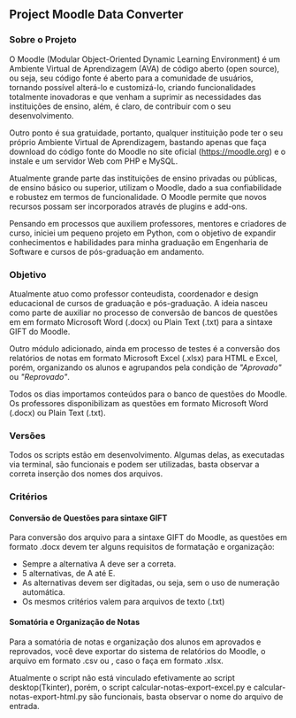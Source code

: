 ## Project Moodle Data Converter
### Sobre o Projeto
O Moodle (Modular Object-Oriented Dynamic Learning Environment) é um Ambiente Virtual de Aprendizagem (AVA) de código aberto (open source), ou seja, seu código fonte é aberto para a comunidade de usuários, tornando possível alterá-lo e customizá-lo, criando funcionalidades totalmente inovadoras e que venham a suprimir as necessidades das instituições de ensino, além, é claro, de contribuir com o seu desenvolvimento. 

Outro ponto é sua gratuidade, portanto, qualquer instituição pode ter o seu próprio Ambiente Virtual de Aprendizagem, bastando apenas que faça download do código fonte do Moodle no site oficial (https://moodle.org) e o instale e um servidor Web com PHP e MySQL.

Atualmente grande parte das instituições de ensino privadas ou públicas, de ensino básico ou superior, utilizam o Moodle, dado a sua confiabilidade e robustez em termos de funcionalidade. O Moodle permite que novos recursos possam ser incorporados através de plugins e add-ons. 

Pensando em processos que auxiliem professores, mentores e criadores de curso, iniciei um pequeno projeto em Python, com o objetivo de expandir conhecimentos e habilidades para minha graduação em Engenharia de Software e cursos de pós-graduação em andamento.

### Objetivo
Atualmente atuo como professor conteudista, coordenador e design educacional de cursos de graduação e pós-graduação. A ideia nasceu como parte de auxiliar no processo de conversão de bancos de questões em em formato Microsoft Word (.docx) ou Plain Text (.txt) para a sintaxe GIFT do Moodle.

Outro módulo adicionado, ainda em processo de testes é a conversão dos relatórios de notas em formato Microsoft Excel (.xlsx) para HTML e Excel, porém, organizando os alunos e agrupandos pela condição de <i>"Aprovado"</i> ou <i>"Reprovado"</i>.

Todos os dias importamos conteúdos para o banco de questões do Moodle. Os professores disponibilizam as questões em formato Microsoft Word (.docx) ou Plain Text (.txt).

### Versões
Todos os scripts estão em desenvolvimento. Algumas delas, as executadas via terminal, são funcionais e podem ser utilizadas, basta observar a correta inserção dos nomes dos arquivos.

### Critérios
#### Conversão de Questões para sintaxe GIFT
Para conversão dos arquivo para a sintaxe GIFT do Moodle, as questões em formato .docx devem ter alguns requisitos de formatação e organização:
 - Sempre a alternativa A deve ser a correta.
 - 5 alternativas, de A até E.
 - As alternativas devem ser digitadas, ou seja, sem o uso de numeração automática.
 - Os mesmos critérios valem para arquivos de texto (.txt)


#### Somatória e Organização de Notas
Para a somatória de notas e organização dos alunos em aprovados e reprovados, você deve exportar do sistema de relatórios do Moodle, o arquivo em formato .csv ou , caso o faça em formato .xlsx.

Atualmente o script não está vinculado efetivamente ao script desktop(Tkinter), porém, o script calcular-notas-export-excel.py e calcular-notas-export-html.py são funcionais, basta observar o nome do arquivo de entrada.

